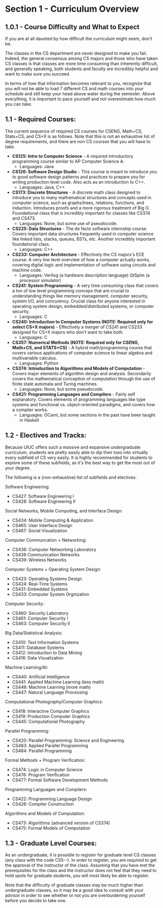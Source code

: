 # Section 1 - Curriculum Overview

## 1.0.1 - Course Difficulty and What to Expect

If you are at all daunted by how difficult the curriculum might seem, don't be. 

The classes in the CS department are never designed to make you fail. Indeed, the general consensus among CS majors and those who have taken CS classes is that classes are more time consuming than inherently difficult, and generally speaking, both students and faculty are incredibly helpful and want to make sure you succeed.

In terms of how that information becomes relevant to you, recognize that you will not be able to load 7 different CS and math courses into your schedule and still keep your head above water during the semester. Above everything, it is important to pace yourself and not overestimate how much you can take.

## 1.1 - Required Courses:
The current sequence of required CS courses for CSENG, Math+CS, Stats+CS, and CS+X is as follows. Note that this is not an exhaustive list of degree requirements, and there are non CS courses that you will have to take.

* **CS125: Intro to Computer Science** - A required introductory programming course similar to AP Computer Science A. 
  * Languages: Java
* **CS126: Software Design Studio** - This course is meant to introduce you to good software design patterns and pracitces to prepare you for writing production level code. Also acts as an introduction to C++. 
  * Languages: Java, C++
* **CS173: Discrete Structures** -  A discrete math class designed to introduce you to many mathematical structures and concepts used in computer science, such as graphs/trees, relations, functions, and induction. Introduces proofs and a more rigorous treatment of Big O. Foundational class that is incredibly important for classes like CS374 and CS473.
  * Languages: None, but some use of pseudocode.
* **CS225: Data Structures** - The de facto software internship course. Covers important data structures frequently used in computer science like linked lists, stacks, queues, BSTs, etc. Another incredibly important foundational class.
  * Languages: C++
* **CS233: Computer Architecture** - Effectively the CS majors's ECE course. A very low level overview of how a computer actually works, covering digital logic and implementation of software using circuits and machine code.
  * Languages: Verilog (a hardware description language) QtSpim (a processor simulator)
* **CS241: System Programming** - A very time consuming class that covers a ton of low level programming conceps that are crucial to understanding things like memory management, computer security, system I/O, and concurency. Crucial class for anyone interested in operating system design, embedded/distributed systems, or computer security.
  * Languages: C
* **CS240: Introduction to Computer Systems (NOTE: Required only for select CS+X majors)** - Effectively a merger of CS241 and CS233 designed for CS+X majors who don't want to take both.
  * Languages: C
* **CS357: Numerical Methods (NOTE: Required only for CSENG, Math+CS, and STATS+CS)** - A hybrid math/programming course that covers various applications of computer science to linear algebra and multivariable calculus.
  * Languages: Python
* **CS374: Introduction to Algorithms and Models of Computation** - Covers major elements of algorithm design and analysis. Secondarily covers the mathematical conception of computation through the use of finite state automata and Turing machines.
  * Languages: None, but some pseudocode.
* **CS421: Programming Languages and Compilers** - Fairly self explanatory. Covers elements of programming languages like type systems and functional vs. object-oriented paradigms, and covers how a compiler works.
  * Languages: OCaml, but some sections in the past have been taught in Haskell

## 1.2 - Electives and Tracks:

Because UIUC offers such a massive and expansive undergraduate curriculum, students are pretty easily able to dip their toes into virtually every subfield of CS very easily. It is highly recommended for students to explore some of these subfields, as it's the best way to get the most out of your degree.

The following is a (non-exhaustive) list of subfields and electives:

Software Engineering:
* CS427: Software Engineering I
* CS428: Software Engineering II

Social Networks, Mobile Computing, and Interface Design:
* CS434: Mobile Computing & Application
* CS465: User Interface Design
* CS467: Social Visualization

Computer Communcation + Networking:
* CS436: Computer Networking Laboratory
* CS438 Communication Networks
* CS439: Wireless Networks

Computer Systems + Operating System Design:
* CS423: Operating Systems Design
* CS424: Real-Time Systems
* CS431: Embedded Systems
* CS433: Computer System Orgnization

Computer Security:
* CS460: Security Laboratory
* CS461: Computer Security I
* CS463: Computer Security II

Big Data/Statistical Analysis:
* CS410: Text Information Systems
* CS411: Database Systems
* CS412: Introduction to Data Mining
* CS416: Data Visualization

Machine Learning/AI:
* CS440: Artificial Intelligence
* CS441: Applied Machine Learning (less math)
* CS446: Machine Learning (more math)
* CS447: Natural Language Processing

Computational Photography/Computer Graphics:
* CS418: Interactive Computer Graphics
* CS419: Production Computer Graphics
* CS445: Computational Photography

Parallel Programming:
* CS420: Parallel Programming: Science and Engineering
* CS483: Applied Parallel Programming
* CS484: Parallel Programming

Formal Methods + Program Verification:
* CS474: Logic in Computer Science
* CS476: Program Verification
* CS477: Formal Software Development Methods

Programming Languages and Compilers:
* CS422: Programming Language Design
* CS426: Compiler Construction

Algorithms and Models of Computation:
* CS473: Algorithms (advanced version of CS374)
* CS475: Formal Models of Computation

## 1.3 - Graduate Level Courses:

As an undergraduate, it is possible to register for graduate level CS classes (any class with the code CS5--). In order to register, you are required to get the approval of the instructor of the class. Assuming that you have met the prerequisites for the class and the instructor does not feel that they need to hold spots for graduate students, you will most likely be able to register. 

Note that the difficulty of graduate classes may be much higher than undergraduate classes, so it may be a good idea to consult with your advisor in order to see whether or not you are overburdening yourself before you decide to take one.

